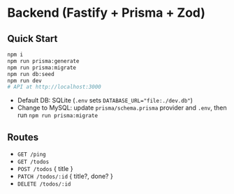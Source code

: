 # Backend (Fastify + Prisma + Zod)

## Quick Start
```bash
npm i
npm run prisma:generate
npm run prisma:migrate
npm run db:seed
npm run dev
# API at http://localhost:3000
```

- Default DB: SQLite (`.env` sets `DATABASE_URL="file:./dev.db"`)
- Change to MySQL: update `prisma/schema.prisma` provider and `.env`, then run `npm run prisma:migrate`

## Routes
- `GET /ping`
- `GET /todos`
- `POST /todos` { title }
- `PATCH /todos/:id` { title?, done? }
- `DELETE /todos/:id`

